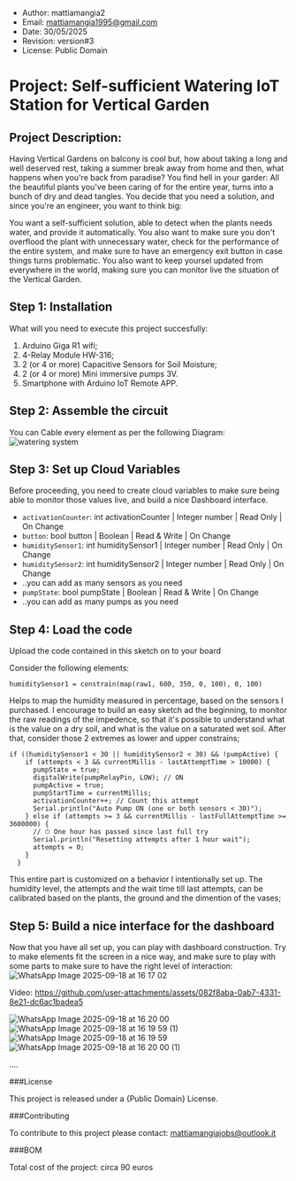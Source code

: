 + Author: mattiamangia2
+ Email: mattiamangia1995@gmail.com
+ Date: 30/05/2025
+ Revision: version#3
+ License: Public Domain

# Project: Self-sufficient Watering IoT Station for Vertical Garden

## Project Description:
Having Vertical Gardens on balcony is cool but, how about taking a long and well deserved rest, taking a summer break away from home and then, what happens when you're back from paradise? You find hell in your garder: All the beautiful plants you've been caring of for the entire year, turns into a bunch of dry and dead tangles.
You decide that you need a solution, and since you're an engineer, you want to think big:

You want a self-sufficient solution, able to detect when the plants needs water, and provide it automatically. You also want to make sure you don't overflood the plant with unnecessary water, check for the performance of the entire system, and make sure to have an emergency exit button in case things turns problematic. You also want to keep yoursel updated from everywhere in the world, making sure you can monitor live the situation of the Vertical Garden.

## Step 1: Installation

What will you need to execute this project succesfully:
1. Arduino Giga R1 wifi;
2. 4-Relay Module HW-316;
3. 2 (or 4 or more) Capacitive Sensors for Soil Moisture;
4. 2 (or 4 or more) Mini immersive pumps 3V.
5. Smartphone with Arduino IoT Remote APP.


## Step 2: Assemble the circuit

You can Cable every element as per the following Diagram:
![watering system](https://github.com/user-attachments/assets/d1fd3677-31e4-49bd-b19c-79e7c3bd7ca9)


## Step 3: Set up Cloud Variables
Before proceeding, you need to create cloud variables to make sure being able to monitor those values live, and build a nice Dashboard interface.
- `activationCounter`: int activationCounter | Integer number | Read Only | On Change
- `button`: bool button | Boolean | Read & Write | On Change
- `humiditySensor1`: int humiditySensor1 | Integer number | Read Only | On Change
- `humiditySensor2`: int humiditySensor2 | Integer number | Read Only | On Change
- ..you can add as many sensors as you need
- `pumpState`: bool pumpState | Boolean | Read & Write | On Change
- ..you can add as many pumps as you need


## Step 4: Load the code

Upload the code contained in this sketch on to your board

Consider the following elements:
```
humiditySensor1 = constrain(map(raw1, 600, 350, 0, 100), 0, 100) 
```
Helps to map the humidity measured in percentage, based on the sensors I purchased. I encourage to build an easy sketch ad the beginning, to monitor the raw readings of the impedence, so that it's possible to understand what is the value on a dry soil, and what is the value on a saturated wet soil. After that, consider those 2 extremes as lower and upper constrains;

```
if ((humiditySensor1 < 30 || humiditySensor2 < 30) && !pumpActive) {
    if (attempts < 3 && currentMillis - lastAttemptTime > 10000) {
      pumpState = true;
      digitalWrite(pumpRelayPin, LOW); // ON
      pumpActive = true;
      pumpStartTime = currentMillis;
      activationCounter++; // Count this attempt
      Serial.println("Auto Pump ON (one or both sensors < 30)");
    } else if (attempts >= 3 && currentMillis - lastFullAttemptTime >= 3600000) {
      // ⏱ One hour has passed since last full try
      Serial.println("Resetting attempts after 1 hour wait");
      attempts = 0;
    }
  }
```
This entire part is customized on a behavior I intentionally set up. The humidity level, the attempts and the wait time till last attempts, can be calibrated based on the plants, the ground and the dimention of the vases;


## Step 5: Build a nice interface for the dashboard

Now that you have all set up, you can play with dashboard construction. Try to make elements fit the screen in a nice way, and make sure to play with some parts to make sure to have the right level of interaction:
![WhatsApp Image 2025-09-18 at 16 17 02](https://github.com/user-attachments/assets/4996012b-a369-4555-9eab-77dde445926d)

Video:
https://github.com/user-attachments/assets/082f8aba-0ab7-4331-8e21-dc6ac1badea5


![WhatsApp Image 2025-09-18 at 16 20 00](https://github.com/user-attachments/assets/f07de12b-5065-44f2-a69b-0734f2650941)
![WhatsApp Image 2025-09-18 at 16 19 59 (1)](https://github.com/user-attachments/assets/4a0e3468-6598-47ad-91cb-882ef29c64d6)
![WhatsApp Image 2025-09-18 at 16 19 59](https://github.com/user-attachments/assets/87339c35-96e7-4e0c-951a-e155908485b7)
![WhatsApp Image 2025-09-18 at 16 20 00 (1)](https://github.com/user-attachments/assets/c2ac098d-1278-465c-ba5c-ae4739612d34)




....

###License

This project is released under a {Public Domain} License.


###Contributing

To contribute to this project please contact: 
mattiamangiajobs@outlook.it


###BOM

Total cost of the project: circa 90 euros
